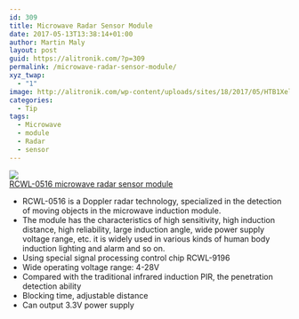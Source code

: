 ```yaml
---
id: 309
title: Microwave Radar Sensor Module
date: 2017-05-13T13:38:14+01:00
author: Martin Maly
layout: post
guid: https://alitronik.com/?p=309
permalink: /microwave-radar-sensor-module/
xyz_twap:
  - "1"
image: http://alitronik.com/wp-content/uploads/sites/18/2017/05/HTB1Xel0OpXXXXXfXVXXq6xXFXXXW.jpg
categories:
  - Tip
tags:
  - Microwave
  - module
  - Radar
  - sensor
---
```

<a href="http://s.click.aliexpress.com/e/AunImmy" target="_parent"><img src="//ae01.alicdn.com/kf/HTB1j3o0PVXXXXcaXXXXq6xXFXXXR/5pcs-font-b-RCWL-0516-b-font-microwave-radar-sensor-module-Human-body-induction-switch-module.jpg_220x220.jpg" /><span style="display: block;">RCWL-0516 microwave radar sensor module</span></a>

  * RCWL-0516 is a Doppler radar technology, specialized in the detection of moving objects in the microwave induction module.
  * The module has the characteristics of high sensitivity, high induction distance, high reliability, large induction angle, wide power supply voltage range, etc. it is widely used in various kinds of human body induction lighting and alarm and so on.
  * Using special signal processing control chip RCWL-9196
  * Wide operating voltage range: 4-28V
  * Compared with the traditional infrared induction PIR, the penetration detection ability
  * Blocking time, adjustable distance
  * Can output 3.3V power supply